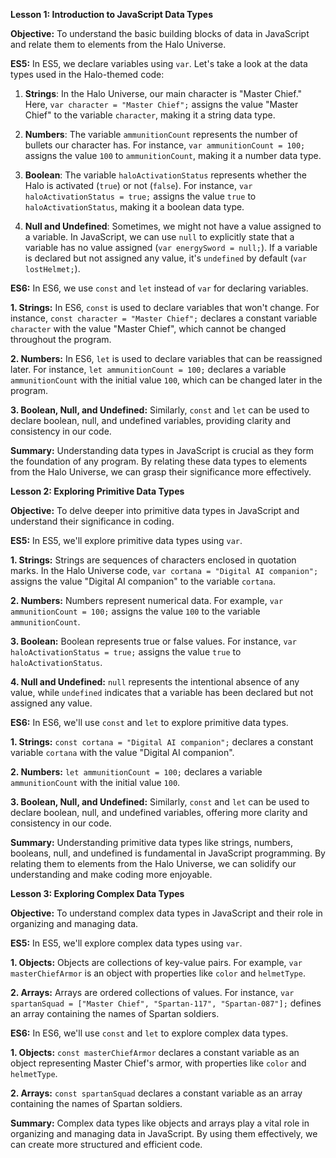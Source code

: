 **Lesson 1: Introduction to JavaScript Data Types**

**Objective:**
To understand the basic building blocks of data in JavaScript and relate them to elements from the Halo Universe.

**ES5:**
In ES5, we declare variables using `var`. Let's take a look at the data types used in the Halo-themed code:

1. **Strings**: In the Halo Universe, our main character is "Master Chief." Here, `var character = "Master Chief";` assigns the value "Master Chief" to the variable `character`, making it a string data type.

2. **Numbers**: The variable `ammunitionCount` represents the number of bullets our character has. For instance, `var ammunitionCount = 100;` assigns the value `100` to `ammunitionCount`, making it a number data type.

3. **Boolean**: The variable `haloActivationStatus` represents whether the Halo is activated (`true`) or not (`false`). For instance, `var haloActivationStatus = true;` assigns the value `true` to `haloActivationStatus`, making it a boolean data type.

4. **Null and Undefined**: Sometimes, we might not have a value assigned to a variable. In JavaScript, we can use `null` to explicitly state that a variable has no value assigned (`var energySword = null;`). If a variable is declared but not assigned any value, it's `undefined` by default (`var lostHelmet;`).

**ES6:**
In ES6, we use `const` and `let` instead of `var` for declaring variables.

**1. Strings:**
In ES6, `const` is used to declare variables that won't change. For instance, `const character = "Master Chief";` declares a constant variable `character` with the value "Master Chief", which cannot be changed throughout the program.

**2. Numbers:**
In ES6, `let` is used to declare variables that can be reassigned later. For instance, `let ammunitionCount = 100;` declares a variable `ammunitionCount` with the initial value `100`, which can be changed later in the program.

**3. Boolean, Null, and Undefined:**
Similarly, `const` and `let` can be used to declare boolean, null, and undefined variables, providing clarity and consistency in our code.

**Summary:**
Understanding data types in JavaScript is crucial as they form the foundation of any program. By relating these data types to elements from the Halo Universe, we can grasp their significance more effectively.

**Lesson 2: Exploring Primitive Data Types**

**Objective:**
To delve deeper into primitive data types in JavaScript and understand their significance in coding.

**ES5:**
In ES5, we'll explore primitive data types using `var`.

**1. Strings:**
Strings are sequences of characters enclosed in quotation marks. In the Halo Universe code, `var cortana = "Digital AI companion";` assigns the value "Digital AI companion" to the variable `cortana`.

**2. Numbers:**
Numbers represent numerical data. For example, `var ammunitionCount = 100;` assigns the value `100` to the variable `ammunitionCount`.

**3. Boolean:**
Boolean represents true or false values. For instance, `var haloActivationStatus = true;` assigns the value `true` to `haloActivationStatus`.

**4. Null and Undefined:**
`null` represents the intentional absence of any value, while `undefined` indicates that a variable has been declared but not assigned any value.

**ES6:**
In ES6, we'll use `const` and `let` to explore primitive data types.

**1. Strings:**
`const cortana = "Digital AI companion";` declares a constant variable `cortana` with the value "Digital AI companion".

**2. Numbers:**
`let ammunitionCount = 100;` declares a variable `ammunitionCount` with the initial value `100`.

**3. Boolean, Null, and Undefined:**
Similarly, `const` and `let` can be used to declare boolean, null, and undefined variables, offering more clarity and consistency in our code.

**Summary:**
Understanding primitive data types like strings, numbers, booleans, null, and undefined is fundamental in JavaScript programming. By relating them to elements from the Halo Universe, we can solidify our understanding and make coding more enjoyable.

**Lesson 3: Exploring Complex Data Types**

**Objective:**
To understand complex data types in JavaScript and their role in organizing and managing data.

**ES5:**
In ES5, we'll explore complex data types using `var`.

**1. Objects:**
Objects are collections of key-value pairs. For example, `var masterChiefArmor` is an object with properties like `color` and `helmetType`.

**2. Arrays:**
Arrays are ordered collections of values. For instance, `var spartanSquad = ["Master Chief", "Spartan-117", "Spartan-087"];` defines an array containing the names of Spartan soldiers.

**ES6:**
In ES6, we'll use `const` and `let` to explore complex data types.

**1. Objects:**
`const masterChiefArmor` declares a constant variable as an object representing Master Chief's armor, with properties like `color` and `helmetType`.

**2. Arrays:**
`const spartanSquad` declares a constant variable as an array containing the names of Spartan soldiers.

**Summary:**
Complex data types like objects and arrays play a vital role in organizing and managing data in JavaScript. By using them effectively, we can create more structured and efficient code.